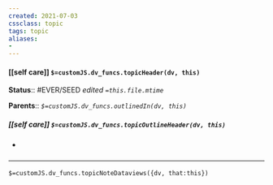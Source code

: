 ```yaml
---
created: 2021-07-03
cssclass: topic
tags: topic
aliases:
- 
---
```


#### [[self care]] `$=customJS.dv_funcs.topicHeader(dv, this)`



**Status**:: #EVER/SEED
*edited `=this.file.mtime`*

**Parents**:: 
*`$=customJS.dv_funcs.outlinedIn(dv, this)`*

##### [[self care]] `$=customJS.dv_funcs.topicOutlineHeader(dv, this)`

- 


### <hr class="dataviews"/>
`$=customJS.dv_funcs.topicNoteDataviews({dv, that:this})`